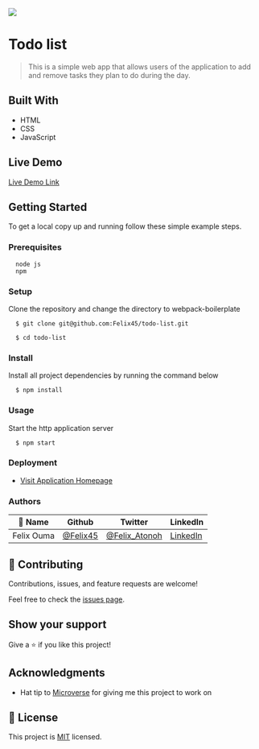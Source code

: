 ![](https://img.shields.io/badge/Microverse-blueviolet)

# Todo list

> This is a simple web app that allows users of the application to add and remove tasks they plan to do during the day.

## Built With

- HTML
- CSS
- JavaScript

## Live Demo

[Live Demo Link](https://felix45.github.io/todo-list/)

## Getting Started

To get a local copy up and running follow these simple example steps.

### Prerequisites
```
  node js
  npm

```
### Setup
Clone the repository and change the directory to webpack-boilerplate

``` 
  $ git clone git@github.com:Felix45/todo-list.git

  $ cd todo-list

```

### Install
Install all project dependencies by running the command below
 
``` 
  $ npm install
```
### Usage
Start the http application server
``` 
  $ npm start
```

### Deployment
- [Visit Application Homepage](http://localhost:9000)


### Authors

| 👤 Name | Github | Twitter | LinkedIn |
|------|--------|---------|----------|
|Felix Ouma|[@Felix45](https://github.com/Felix45)|[@Felix_Atonoh](https://twitter.com/Felix_Atonoh)|[LinkedIn](https://www.linkedin.com/in/felix-ouma-639766b0/)|


## 🤝 Contributing

Contributions, issues, and feature requests are welcome!

Feel free to check the [issues page](https://github.com/Felix45/todo-list/issues).

## Show your support

Give a ⭐️ if you like this project!

## Acknowledgments

- Hat tip to [Microverse](https://bit.ly/MicroverseTN) for giving me this project to work on


## 📝 License

This project is [MIT](https://github.com/git/git-scm.com/blob/main/MIT-LICENSE.txt) licensed.
